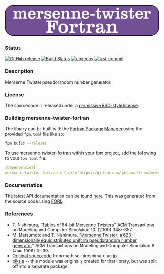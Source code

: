 ![pikmersenne-twister-fortranaia](media/logo.png)
============

### Status

[![GitHub release](https://img.shields.io/github/release/jacobwilliams/mersenne-twister-fortran.svg)](https://github.com/jacobwilliams/mersenne-twister-fortran/releases/latest)
[![Build Status](https://github.com/jacobwilliams/mersenne-twister-fortran/actions/workflows/CI.yml/badge.svg)](https://github.com/jacobwilliams/mersenne-twister-fortran/actions)
[![codecov](https://codecov.io/gh/jacobwilliams/mersenne-twister-fortran/branch/master/graph/badge.svg)](https://codecov.io/gh/jacobwilliams/mersenne-twister-fortran)
[![last-commit](https://img.shields.io/github/last-commit/jacobwilliams/mersenne-twister-fortran)](https://github.com/jacobwilliams/mersenne-twister-fortran/commits/master)

### Description

Mersenne Twister pseudorandom number generator.

### License

The sourcecode is released under a [permissive BSD-style license](https://github.com/jacobwilliams/mersenne-twister-fortran/blob/master/LICENSE).

### Building mersenne-twister-fortran

The library can be built with the [Fortran Package Manager](https://github.com/fortran-lang/fpm) using the provided `fpm.toml` file like so:

```bash
fpm build --release
```

To use mersenne-twister-fortran within your fpm project, add the following to your `fpm.toml` file:

```yml
[dependencies]
mersenne-twister-fortran = { git="https://github.com/jacobwilliams/mersenne-twister-fortran.git" }
```

### Documentation

  The latest API documentation can be found [here](https://jacobwilliams.github.io/mersenne-twister-fortran/). This was generated from the source code using [FORD](https://github.com/Fortran-FOSS-Programmers/ford).

### References
  * T. Nishimura, "[Tables of 64-bit Mersenne Twisters](https://dl.acm.org/doi/10.1145/369534.369540)" ACM Transactions on Modeling and Computer Simulation 10. (2000) 348--357.
  * M. Matsumoto and T. Nishimura, "[Mersenne Twister: a 623-dimensionally equidistributed uniform pseudorandom number generator](https://dl.acm.org/doi/10.1145/272991.272995)" ACM Transactions on Modeling and Computer Simulation 8. (Jan. 1998) 3--30.
  * [Original soucecode](http://www.math.sci.hiroshima-u.ac.jp/~m-mat/MT/VERSIONS/FORTRAN/mt19937-64.f95) from math.sci.hiroshima-u.ac.jp
  * [pikaia](https://github.com/jacobwilliams/pikaia) -- this module was originally created for that library, but was split off into a separate package.
